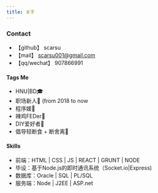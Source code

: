 ```yaml
---
title: 关于
---
```

### Contact
- 【github】<i class="fa fa-github"></i>   scarsu
- 【mail】<i class="fa fa-envelope"></i>     scarsu001@gmail.com
- 【qq/wechat】<i class="fa fa-qq"></i><i class="fa fa-wechat"></i>    907866991

#### Tags Me
- HNU|BD🎓
- 职场新人👶 (from 2018 to now
- 程序媛🙊
- 辣鸡FEDer🐓
- DIY爱好者🔨
- 倡导轻断食 + 断舍离📖

#### Skills
- 前端：HTML | CSS | JS | REACT | GRUNT | NODE
- 毕设：基于Node.js的即时通讯系统（Socket.io|Express)
- 数据库：Oracle | SQL | PL/SQL
- 服务端：Node | J2EE | ASP.net 

<!-- ### 微信公众号：自律神仙ScarSu
<img id="slogan_img" src="/images/Slogan.png" title="微信公众号：自律神仙ScarSu"/> -->